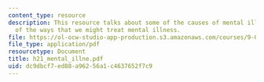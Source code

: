 ```yaml
---
content_type: resource
description: This resource talks about some of the causes of mental illness and some
  of the ways that we might treat mental illness.
file: https://ol-ocw-studio-app-production.s3.amazonaws.com/courses/9-00-introduction-to-psychology-fall-2004/dc9dbcf7ed88a96256a1c4637652f7c9_h21_mental_illne.pdf
file_type: application/pdf
resourcetype: Document
title: h21_mental_illne.pdf
uid: dc9dbcf7-ed88-a962-56a1-c4637652f7c9
---
```

